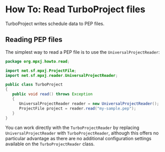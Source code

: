 # How To: Read TurboProject files
TurboProject writes schedule data to PEP files.

## Reading PEP files
The simplest way to read a PEP file is to use the `UniversalProjectReader`:

```java
package org.mpxj.howto.read;

import net.sf.mpxj.ProjectFile;
import net.sf.mpxj.reader.UniversalProjectReader;

public class TurboProject
{
   public void read() throws Exception
   {
      UniversalProjectReader reader = new UniversalProjectReader();
      ProjectFile project = reader.read("my-sample.pep");
   }
}
```

You can work directly with the `TurboProjectReader` by replacing
`UniversalProjectReader` with `TurboProjectReader`, although this offers no
particular advantage as there are no additional configuration settings available
on the `TurboProjectReader` class.
